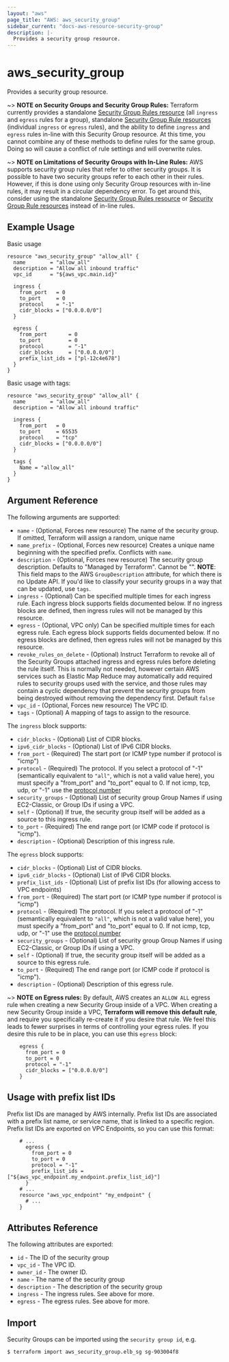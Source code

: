 ```yaml
---
layout: "aws"
page_title: "AWS: aws_security_group"
sidebar_current: "docs-aws-resource-security-group"
description: |-
  Provides a security group resource.
---
```


# aws\_security\_group

Provides a security group resource.

~> **NOTE on Security Groups and Security Group Rules:** Terraform currently provides
a standalone [Security Group Rules resource](security_group_rules.html)
(all `ingress` and `egress` rules for a group),
standalone [Security Group Rule resources](security_group_rule.html)
(individual `ingress` or `egress` rules), and the ability to define
`ingress` and `egress` rules in-line with
this Security Group resource.
At this time, you cannot combine any of these methods to define rules for the same group.
Doing so will cause a conflict of rule settings and will overwrite rules.

~> **NOTE on Limitations of Security Groups with In-Line Rules:** AWS supports
security group rules that refer to other security groups. It is possible to have
two security groups refer to each other in their rules. However, if this is done
using only Security Group resources with in-line rules, it may result in a
circular dependency error. To get around this, consider using the standalone
[Security Group Rules resource](security_group_rules.html) or
[Security Group Rule resources](security_group_rule.html) instead of in-line rules.

## Example Usage

Basic usage

```hcl
resource "aws_security_group" "allow_all" {
  name        = "allow_all"
  description = "Allow all inbound traffic"
  vpc_id      = "${aws_vpc.main.id}"

  ingress {
    from_port   = 0
    to_port     = 0
    protocol    = "-1"
    cidr_blocks = ["0.0.0.0/0"]
  }

  egress {
    from_port       = 0
    to_port         = 0
    protocol        = "-1"
    cidr_blocks     = ["0.0.0.0/0"]
    prefix_list_ids = ["pl-12c4e678"]
  }
}
```

Basic usage with tags:

```hcl
resource "aws_security_group" "allow_all" {
  name        = "allow_all"
  description = "Allow all inbound traffic"

  ingress {
    from_port   = 0
    to_port     = 65535
    protocol    = "tcp"
    cidr_blocks = ["0.0.0.0/0"]
  }

  tags {
    Name = "allow_all"
  }
}
```

## Argument Reference

The following arguments are supported:

* `name` - (Optional, Forces new resource) The name of the security group. If omitted, Terraform will
assign a random, unique name
* `name_prefix` - (Optional, Forces new resource) Creates a unique name beginning with the specified
  prefix. Conflicts with `name`.
* `description` - (Optional, Forces new resource) The security group description. Defaults to
  "Managed by Terraform". Cannot be "". __NOTE__: This field maps to the AWS
  `GroupDescription` attribute, for which there is no Update API. If you'd like
  to classify your security groups in a way that can be updated, use `tags`.
* `ingress` - (Optional) Can be specified multiple times for each
   ingress rule. Each ingress block supports fields documented below.
   If no ingress blocks are defined, then ingress rules will not be managed by this resource.
* `egress` - (Optional, VPC only) Can be specified multiple times for each
   egress rule. Each egress block supports fields documented below.
   If no egress blocks are defined, then egress rules will not be managed by this resource.
* `revoke_rules_on_delete` - (Optional) Instruct Terraform to revoke all of the
Security Groups attached ingress and egress rules before deleting the rule
itself. This is normally not needed, however certain AWS services such as
Elastic Map Reduce may automatically add required rules to security groups used
with the service, and those rules may contain a cyclic dependency that prevent
the security groups from being destroyed without removing the dependency first.
Default `false`
* `vpc_id` - (Optional, Forces new resource) The VPC ID.
* `tags` - (Optional) A mapping of tags to assign to the resource.

The `ingress` block supports:

* `cidr_blocks` - (Optional) List of CIDR blocks.
* `ipv6_cidr_blocks` - (Optional) List of IPv6 CIDR blocks.
* `from_port` - (Required) The start port (or ICMP type number if protocol is "icmp")
* `protocol` - (Required) The protocol. If you select a protocol of
"-1" (semantically equivalent to `"all"`, which is not a valid value here), you must specify a "from_port" and "to_port" equal to 0. If not icmp, tcp, udp, or "-1" use the [protocol number](https://www.iana.org/assignments/protocol-numbers/protocol-numbers.xhtml)
* `security_groups` - (Optional) List of security group Group Names if using
    EC2-Classic, or Group IDs if using a VPC.
* `self` - (Optional) If true, the security group itself will be added as
     a source to this ingress rule.
* `to_port` - (Required) The end range port (or ICMP code if protocol is "icmp").
* `description` - (Optional) Description of this ingress rule.

The `egress` block supports:

* `cidr_blocks` - (Optional) List of CIDR blocks.
* `ipv6_cidr_blocks` - (Optional) List of IPv6 CIDR blocks.
* `prefix_list_ids` - (Optional) List of prefix list IDs (for allowing access to VPC endpoints)
* `from_port` - (Required) The start port (or ICMP type number if protocol is "icmp")
* `protocol` - (Required) The protocol. If you select a protocol of
"-1" (semantically equivalent to `"all"`, which is not a valid value here), you must specify a "from_port" and "to_port" equal to 0. If not icmp, tcp, udp, or "-1" use the [protocol number](https://www.iana.org/assignments/protocol-numbers/protocol-numbers.xhtml)
* `security_groups` - (Optional) List of security group Group Names if using
    EC2-Classic, or Group IDs if using a VPC.
* `self` - (Optional) If true, the security group itself will be added as
     a source to this egress rule.
* `to_port` - (Required) The end range port (or ICMP code if protocol is "icmp").
* `description` - (Optional) Description of this egress rule.

~> **NOTE on Egress rules:** By default, AWS creates an `ALLOW ALL` egress rule when creating a
new Security Group inside of a VPC. When creating a new Security
Group inside a VPC, **Terraform will remove this default rule**, and require you
specifically re-create it if you desire that rule. We feel this leads to fewer
surprises in terms of controlling your egress rules. If you desire this rule to
be in place, you can use this `egress` block:

```hcl
    egress {
      from_port = 0
      to_port = 0
      protocol = "-1"
      cidr_blocks = ["0.0.0.0/0"]
    }
```

## Usage with prefix list IDs

Prefix list IDs are managed by AWS internally. Prefix list IDs
are associated with a prefix list name, or service name, that is linked to a specific region.
Prefix list IDs are exported on VPC Endpoints, so you can use this format:

```hcl
    # ...
      egress {
        from_port = 0
        to_port = 0
        protocol = "-1"
        prefix_list_ids = ["${aws_vpc_endpoint.my_endpoint.prefix_list_id}"]
      }
    # ...
    resource "aws_vpc_endpoint" "my_endpoint" {
      # ...
    }
```

## Attributes Reference

The following attributes are exported:

* `id` - The ID of the security group
* `vpc_id` - The VPC ID.
* `owner_id` - The owner ID.
* `name` - The name of the security group
* `description` - The description of the security group
* `ingress` - The ingress rules. See above for more.
* `egress` - The egress rules. See above for more.


## Import

Security Groups can be imported using the `security group id`, e.g.

```
$ terraform import aws_security_group.elb_sg sg-903004f8
```
